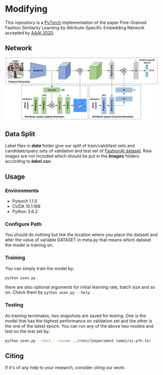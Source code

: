 # Modifying

This repository is a [PyTorch]( https://pytorch.org/ ) implementation of the paper Fine-Grained Fashion Similarity Learning by Attribute-Specific Embedding Network accepted by [AAAI 2020]( https://aaai.org/Conferences/AAAI-20/ ).

## Network

![ASEN](images/framework.png)

## Data Split

Label files in ***data*** folder give our split of train/valid/test sets and candidate/query sets of validation and test set of [FashionAI dataset]( https://tianchi.aliyun.com/competition/entrance/231671/introduction ). Raw images are not included which should be put in the ***Images*** folders according to ***label.csv***. 

## Usage

### Environments

* Pytorch 1.1.0
* CUDA 10.1.168
* Python 3.6.2

### Configure Path

You should do nothing but link the location where you place the dataset and alter the value of variable DATASET in meta.py that means which dataset the model is training on.

### Training

You can simply train the model by:

```sh
python asen.py
```

there are also optional arguments for initial learning rate, batch size and so on. Check them by `python asen.py --help ` .

### Testing

As training terminates, two snapshots are saved for testing. One is the model that has the highest performance on validation set and the other is the one of the latest epoch. You can run any of the above two models and test on the test set by:

```sh
python asen.py --test --resume ../runs/{experiment name}/xx.pth.tar
```

## Citing

If it's of any help to your research, consider citing our work:
